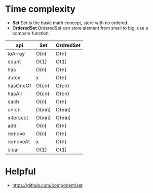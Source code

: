 # Time complexity
- **Set** Set is the basic math concept, store with no ordered
- **OrderedSet** OrderedSet can store element from small to big, use a compare function

api      |Set   |OrdredSet
---------|------|---------
toArray  |O(n)  |O(n)
count    |O(1)  |O(1)
has      |O(n)  |O(n)
index    |x     |O(n)
hasOneOf |O(cn) |O(cn)
hasAll   |O(cn) |O(cn)
each     |O(n)  |O(n)
union    |O(mn) |O(mn)
intersect|O(mn) |O(mn)
add      |O(n)  |O(n)
remove   |O(n)  |O(n)
removeAt |x     |O(n)
clear    |O(1)  |O(1)

# Helpful
- https://github.com/component/set